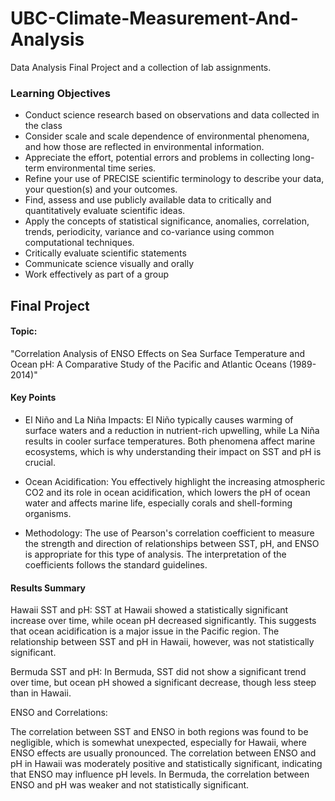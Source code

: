 # UBC-Climate-Measurement-And-Analysis
Data Analysis Final Project and a collection of lab assignments.

### Learning Objectives
- Conduct science research based on observations and data collected in the class
- Consider scale and scale dependence of environmental phenomena, and how those are reflected in environmental information.
- Appreciate the effort, potential errors and problems in collecting long-term environmental time series.
- Refine your use of PRECISE scientific terminology to describe your data, your question(s) and your outcomes.
- Find, assess and use publicly available data to critically and quantitatively evaluate scientific ideas.
- Apply the concepts of statistical significance, anomalies, correlation, trends, periodicity, variance and co-variance using common computational techniques.
- Critically evaluate scientific statements
- Communicate science visually and orally
- Work effectively as part of a group


## Final Project
#### Topic: 
"Correlation Analysis of ENSO Effects on Sea Surface Temperature and Ocean pH: A Comparative Study of the Pacific and Atlantic Oceans (1989-2014)"

#### Key Points
- El Niño and La Niña Impacts: El Niño typically causes warming of surface waters and a reduction in nutrient-rich upwelling, while La Niña results in cooler surface temperatures. Both phenomena affect marine ecosystems, which is why understanding their impact on SST and pH is crucial.

- Ocean Acidification: You effectively highlight the increasing atmospheric CO2 and its role in ocean acidification, which lowers the pH of ocean water and affects marine life, especially corals and shell-forming organisms.

- Methodology: The use of Pearson's correlation coefficient to measure the strength and direction of relationships between SST, pH, and ENSO is appropriate for this type of analysis. The interpretation of the coefficients follows the standard guidelines.

#### Results Summary
Hawaii SST and pH: SST at Hawaii showed a statistically significant increase over time, while ocean pH decreased significantly. This suggests that ocean acidification is a major issue in the Pacific region. The relationship between SST and pH in Hawaii, however, was not statistically significant.

Bermuda SST and pH: In Bermuda, SST did not show a significant trend over time, but ocean pH showed a significant decrease, though less steep than in Hawaii.

ENSO and Correlations:

The correlation between SST and ENSO in both regions was found to be negligible, which is somewhat unexpected, especially for Hawaii, where ENSO effects are usually pronounced.
The correlation between ENSO and pH in Hawaii was moderately positive and statistically significant, indicating that ENSO may influence pH levels.
In Bermuda, the correlation between ENSO and pH was weaker and not statistically significant.
